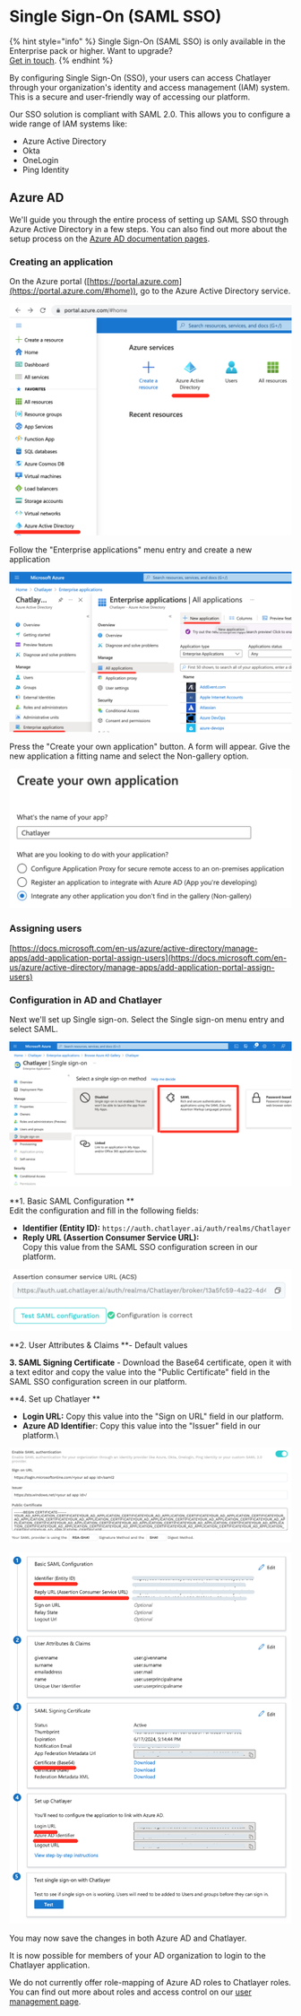 # Single Sign-On (SAML SSO)

{% hint style="info" %}
Single Sign-On (SAML SSO) is only available in the Enterprise pack or higher. Want to upgrade? \
[Get in touch](../../support/get-in-touch.md).
{% endhint %}

By configuring Single Sign-On (SSO), your users can access Chatlayer through your organization's identity and access management (IAM) system. This is a secure and user-friendly way of accessing our platform.

Our SSO solution is compliant with SAML 2.0. This allows you to configure a wide range of IAM systems like:

* Azure Active Directory
* Okta
* OneLogin
* Ping Identity

## Azure AD

We'll guide you through the entire process of setting up SAML SSO through Azure Active Directory in a few steps. You can also find out more about the setup process on the [Azure AD documentation pages](https://docs.microsoft.com/en-us/azure/active-directory/manage-apps/add-application-portal-setup-sso).

### Creating an application

On the Azure portal ([https://portal.azure.com](https://portal.azure.com/#home)), go to the Azure Active Directory service.

![](<../../.gitbook/assets/image (537).png>)

Follow the "Enterprise applications" menu entry and create a new application

![](<../../.gitbook/assets/image (548).png>)

Press the "Create your own application" button. A form will appear. Give the new application a fitting name and select the Non-gallery option.

![](<../../.gitbook/assets/image (536).png>)

### Assigning users

[https://docs.microsoft.com/en-us/azure/active-directory/manage-apps/add-application-portal-assign-users](https://docs.microsoft.com/en-us/azure/active-directory/manage-apps/add-application-portal-assign-users)

### Configuration in AD and Chatlayer

Next we'll set up Single sign-on. Select the Single sign-on menu entry and select SAML.

![](<../../.gitbook/assets/image (532).png>)

**1. Basic SAML Configuration **\
Edit the configuration and fill in the following fields:

* **Identifier (Entity ID):** `https://auth.chatlayer.ai/auth/realms/Chatlayer`
* **Reply URL (Assertion Consumer Service URL):** \
  Copy this value from the SAML SSO configuration screen in our platform.

![](<../../.gitbook/assets/image (550).png>)

**2. User Attributes & Claims **- Default values

**3. SAML Signing Certificate** - Download the Base64 certificate, open it with a text editor and copy the value into the "Public Certificate" field in the SAML SSO configuration screen in our platform.

**4. Set up Chatlayer **

* **Login URL:** Copy this value into the "Sign on URL" field in our platform.
* **Azure AD Identifie**r: Copy this value into the "Issuer" field in our platform.\


![](<../../.gitbook/assets/image (540).png>)

![](<../../.gitbook/assets/image (534).png>)

You may now save the changes in both Azure AD and Chatlayer. 

It is now possible for members of your AD organization to login to the Chatlayer application.

 We do not currently offer role-mapping of Azure AD roles to Chatlayer roles. You can find out more about roles and access control on our [user management page](https://docs.chatlayer.ai/bot-answers/user-management).

